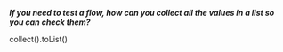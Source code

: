 ***If you need to test a flow,  how can you collect all the values in a list so you can check them?***

<div class="hint">
  collect().toList()
</div>
